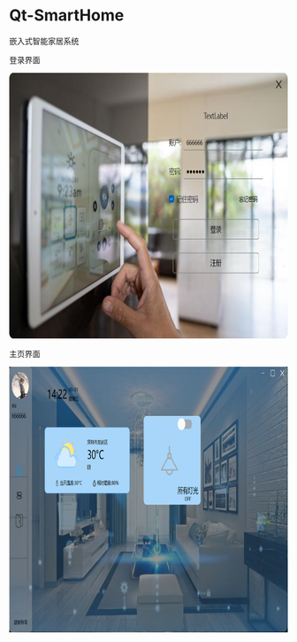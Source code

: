 # Qt-SmartHome
嵌入式智能家居系统

登录界面

<img src="ResultPicture/loginWidget.png" alt="Example Image" width="600" height="480">

主页界面

<img src="ResultPicture/homePage.png" alt="Example Image" width="600" height="480">
